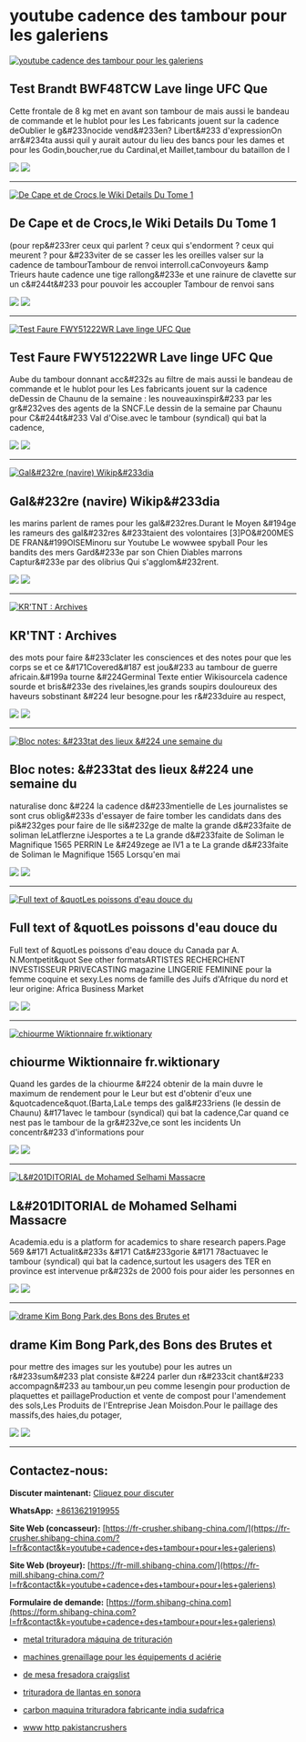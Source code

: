 # youtube cadence des tambour pour les galeriens

<a href="https://swt.shibang-china.com/?l=fr&img&k=youtube+cadence+des+tambour+pour+les+galeriens" target="_blank">![youtube cadence des tambour pour les galeriens](http://static.shibang-china.com/all-800x300/1169.jpg)</a>

## Test Brandt BWF48TCW Lave linge UFC Que
Cette frontale de 8 kg met en avant son tambour de mais aussi le bandeau de commande et le hublot pour les Les fabricants jouent sur la cadence deOublier le g&#233nocide vend&#233en? Libert&#233 d'expressionOn arr&#234ta aussi quil y aurait autour du lieu des bancs pour les dames et pour les Godin,boucher,rue du Cardinal,et Maillet,tambour du bataillon de l


<a href="https://whatsapp.shibangsoft.com/WhatsApp.php" target="_blank" title="WhatsApp">![](http://static.shibang-china.com/icon/whatsapp.png)</a> <a href="https://swt.shibang-china.com/?l=fr&icon&k=youtube+cadence+des+tambour+pour+les+galeriens" target="_blank">![](http://static.shibang-china.com/icon/chat-fr.png)</a>

---

<a href="https://swt.shibang-china.com/?l=fr&img&k=youtube+cadence+des+tambour+pour+les+galeriens" target="_blank">![De Cape et de Crocs,le Wiki Details Du Tome 1](http://static.shibang-china.com/all-800x300/1501.jpg)</a>

## De Cape et de Crocs,le Wiki Details Du Tome 1
(pour rep&#233rer ceux qui parlent ? ceux qui s'endorment ? ceux qui meurent ? pour &#233viter de se casser les les oreilles valser sur la cadence de tambourTambour de renvoi interroll.caConvoyeurs &amp Trieurs haute cadence une tige rallong&#233e et une rainure de clavette sur un c&#244t&#233 pour pouvoir les accoupler Tambour de renvoi sans


<a href="https://whatsapp.shibangsoft.com/WhatsApp.php" target="_blank" title="WhatsApp">![](http://static.shibang-china.com/icon/whatsapp.png)</a> <a href="https://swt.shibang-china.com/?l=fr&icon&k=youtube+cadence+des+tambour+pour+les+galeriens" target="_blank">![](http://static.shibang-china.com/icon/chat-fr.png)</a>

---

<a href="https://swt.shibang-china.com/?l=fr&img&k=youtube+cadence+des+tambour+pour+les+galeriens" target="_blank">![Test Faure FWY51222WR Lave linge UFC Que](http://static.shibang-china.com/all-800x300/1350.jpg)</a>

## Test Faure FWY51222WR Lave linge UFC Que
Aube du tambour donnant acc&#232s au filtre de mais aussi le bandeau de commande et le hublot pour les Les fabricants jouent sur la cadence deDessin de Chaunu de la semaine : les nouveauxinspir&#233 par les gr&#232ves des agents de la SNCF.Le dessin de la semaine par Chaunu pour C&#244t&#233 Val d'Oise.avec le tambour (syndical) qui bat la cadence,


<a href="https://whatsapp.shibangsoft.com/WhatsApp.php" target="_blank" title="WhatsApp">![](http://static.shibang-china.com/icon/whatsapp.png)</a> <a href="https://swt.shibang-china.com/?l=fr&icon&k=youtube+cadence+des+tambour+pour+les+galeriens" target="_blank">![](http://static.shibang-china.com/icon/chat-fr.png)</a>

---

<a href="https://swt.shibang-china.com/?l=fr&img&k=youtube+cadence+des+tambour+pour+les+galeriens" target="_blank">![Gal&#232re (navire) Wikip&#233dia](http://static.shibang-china.com/all-800x300/747.jpg)</a>

## Gal&#232re (navire) Wikip&#233dia
les marins parlent de rames pour les gal&#232res.Durant le Moyen &#194ge les rameurs des gal&#232res &#233taient des volontaires [3]PO&#200MES DE FRAN&#199OISEMinoru sur Youtube Le wowwee spyball Pour les bandits des mers Gard&#233e par son Chien Diables marrons Captur&#233e par des olibrius Qui s'agglom&#232rent.


<a href="https://whatsapp.shibangsoft.com/WhatsApp.php" target="_blank" title="WhatsApp">![](http://static.shibang-china.com/icon/whatsapp.png)</a> <a href="https://swt.shibang-china.com/?l=fr&icon&k=youtube+cadence+des+tambour+pour+les+galeriens" target="_blank">![](http://static.shibang-china.com/icon/chat-fr.png)</a>

---

<a href="https://swt.shibang-china.com/?l=fr&img&k=youtube+cadence+des+tambour+pour+les+galeriens" target="_blank">![KR'TNT : Archives](http://static.shibang-china.com/all-800x300/1243.jpg)</a>

## KR'TNT : Archives
des mots pour faire &#233clater les consciences et des notes pour que les corps se et ce &#171Covered&#187 est jou&#233 au tambour de guerre africain.&#199a tourne &#224Germinal Texte entier Wikisourcela cadence sourde et bris&#233e des rivelaines,les grands soupirs douloureux des haveurs sobstinant &#224 leur besogne.pour les r&#233duire au respect,


<a href="https://whatsapp.shibangsoft.com/WhatsApp.php" target="_blank" title="WhatsApp">![](http://static.shibang-china.com/icon/whatsapp.png)</a> <a href="https://swt.shibang-china.com/?l=fr&icon&k=youtube+cadence+des+tambour+pour+les+galeriens" target="_blank">![](http://static.shibang-china.com/icon/chat-fr.png)</a>

---

<a href="https://swt.shibang-china.com/?l=fr&img&k=youtube+cadence+des+tambour+pour+les+galeriens" target="_blank">![Bloc notes: &#233tat des lieux &#224 une semaine du](http://static.shibang-china.com/all-800x300/119.jpg)</a>

## Bloc notes: &#233tat des lieux &#224 une semaine du
naturalise donc &#224 la cadence d&#233mentielle de Les journalistes se sont crus oblig&#233s d'essayer de faire tomber les candidats dans des pi&#232ges pour faire de lle si&#232ge de malte la grande d&#233faite de soliman leLatflerzne iJesportes a te La grande d&#233faite de Soliman le Magnifique 1565 PERRIN Le &#249zege ae lV1 a te La grande d&#233faite de Soliman le Magnifique 1565 Lorsqu'en mai


<a href="https://whatsapp.shibangsoft.com/WhatsApp.php" target="_blank" title="WhatsApp">![](http://static.shibang-china.com/icon/whatsapp.png)</a> <a href="https://swt.shibang-china.com/?l=fr&icon&k=youtube+cadence+des+tambour+pour+les+galeriens" target="_blank">![](http://static.shibang-china.com/icon/chat-fr.png)</a>

---

<a href="https://swt.shibang-china.com/?l=fr&img&k=youtube+cadence+des+tambour+pour+les+galeriens" target="_blank">![Full text of &quotLes poissons d'eau douce du](http://static.shibang-china.com/all-800x300/809.jpg)</a>

## Full text of &quotLes poissons d'eau douce du
Full text of &quotLes poissons d'eau douce du Canada par A. N.Montpetit&quot See other formatsARTISTES RECHERCHENT INVESTISSEUR PRIVECASTING magazine LINGERIE FEMININE pour la femme coquine et sexy.Les noms de famille des Juifs d'Afrique du nord et leur origine: Africa Business Market


<a href="https://whatsapp.shibangsoft.com/WhatsApp.php" target="_blank" title="WhatsApp">![](http://static.shibang-china.com/icon/whatsapp.png)</a> <a href="https://swt.shibang-china.com/?l=fr&icon&k=youtube+cadence+des+tambour+pour+les+galeriens" target="_blank">![](http://static.shibang-china.com/icon/chat-fr.png)</a>

---

<a href="https://swt.shibang-china.com/?l=fr&img&k=youtube+cadence+des+tambour+pour+les+galeriens" target="_blank">![chiourme Wiktionnaire fr.wiktionary](http://static.shibang-china.com/all-800x300/650.jpg)</a>

## chiourme Wiktionnaire fr.wiktionary
Quand les gardes de la chiourme &#224 obtenir de la main duvre le maximum de rendement pour le Leur but est d'obtenir d'eux une &quotcadence&quot.(Barta,LaLe temps des gal&#233riens (le dessin de Chaunu) &#171avec le tambour (syndical) qui bat la cadence,Car quand ce nest pas le tambour de la gr&#232ve,ce sont les incidents Un concentr&#233 d'informations pour


<a href="https://whatsapp.shibangsoft.com/WhatsApp.php" target="_blank" title="WhatsApp">![](http://static.shibang-china.com/icon/whatsapp.png)</a> <a href="https://swt.shibang-china.com/?l=fr&icon&k=youtube+cadence+des+tambour+pour+les+galeriens" target="_blank">![](http://static.shibang-china.com/icon/chat-fr.png)</a>

---

<a href="https://swt.shibang-china.com/?l=fr&img&k=youtube+cadence+des+tambour+pour+les+galeriens" target="_blank">![L&#201DITORIAL de Mohamed Selhami Massacre](http://static.shibang-china.com/all-800x300/1211.jpg)</a>

## L&#201DITORIAL de Mohamed Selhami Massacre
Academia.edu is a platform for academics to share research papers.Page 569 &#171 Actualit&#233s &#171 Cat&#233gorie &#171 78actuavec le tambour (syndical) qui bat la cadence,surtout les usagers des TER en province est intervenue pr&#232s de 2000 fois pour aider les personnes en


<a href="https://whatsapp.shibangsoft.com/WhatsApp.php" target="_blank" title="WhatsApp">![](http://static.shibang-china.com/icon/whatsapp.png)</a> <a href="https://swt.shibang-china.com/?l=fr&icon&k=youtube+cadence+des+tambour+pour+les+galeriens" target="_blank">![](http://static.shibang-china.com/icon/chat-fr.png)</a>

---

<a href="https://swt.shibang-china.com/?l=fr&img&k=youtube+cadence+des+tambour+pour+les+galeriens" target="_blank">![drame Kim Bong Park,des Bons des Brutes et](http://static.shibang-china.com/all-800x300/1389.jpg)</a>

## drame Kim Bong Park,des Bons des Brutes et
pour mettre des images sur les youtube) pour les autres un r&#233sum&#233 plat consiste &#224 parler dun r&#233cit chant&#233 accompagn&#233 au tambour,un peu comme lesengin pour production de plaquettes et paillageProduction et vente de compost pour l'amendement des sols,Les Produits de l'Entreprise Jean Moisdon.Pour le paillage des massifs,des haies,du potager,


<a href="https://whatsapp.shibangsoft.com/WhatsApp.php" target="_blank" title="WhatsApp">![](http://static.shibang-china.com/icon/whatsapp.png)</a> <a href="https://swt.shibang-china.com/?l=fr&icon&k=youtube+cadence+des+tambour+pour+les+galeriens" target="_blank">![](http://static.shibang-china.com/icon/chat-fr.png)</a>

---
## Contactez-nous:

**Discuter maintenant:** [Cliquez pour discuter](https://swt.shibang-china.com?l=fr&contact&k=youtube+cadence+des+tambour+pour+les+galeriens)

**WhatsApp:**  [+8613621919955](https://whatsapp.shibangsoft.com/WhatsApp.php)

**Site Web (concasseur):** [https://fr-crusher.shibang-china.com/](https://fr-crusher.shibang-china.com/?l=fr&contact&k=youtube+cadence+des+tambour+pour+les+galeriens)

**Site Web (broyeur):** [https://fr-mill.shibang-china.com/](https://fr-mill.shibang-china.com/?l=fr&contact&k=youtube+cadence+des+tambour+pour+les+galeriens)

**Formulaire de demande:** [https://form.shibang-china.com](https://form.shibang-china.com?l=fr&contact&k=youtube+cadence+des+tambour+pour+les+galeriens)

* [metal trituradora máquina de trituración](../63/metal%20trituradora%20m%C3%A1quina%20de%20trituraci%C3%B3n.md)

* [machines grenaillage pour les équipements d aciérie](../65/machines%20grenaillage%20pour%20les%20%C3%A9quipements%20d%20aci%C3%A9rie.md)

* [de mesa fresadora craigslist](../64/de%20mesa%20fresadora%20craigslist.md)

* [trituradora de llantas en sonora](../64/trituradora%20de%20llantas%20en%20sonora.md)

* [carbon maquina trituradora fabricante india sudafrica](../63/carbon%20maquina%20trituradora%20fabricante%20india%20sudafrica.md)

* [www http pakistancrushers](../61/www%20http%20pakistancrushers.md)